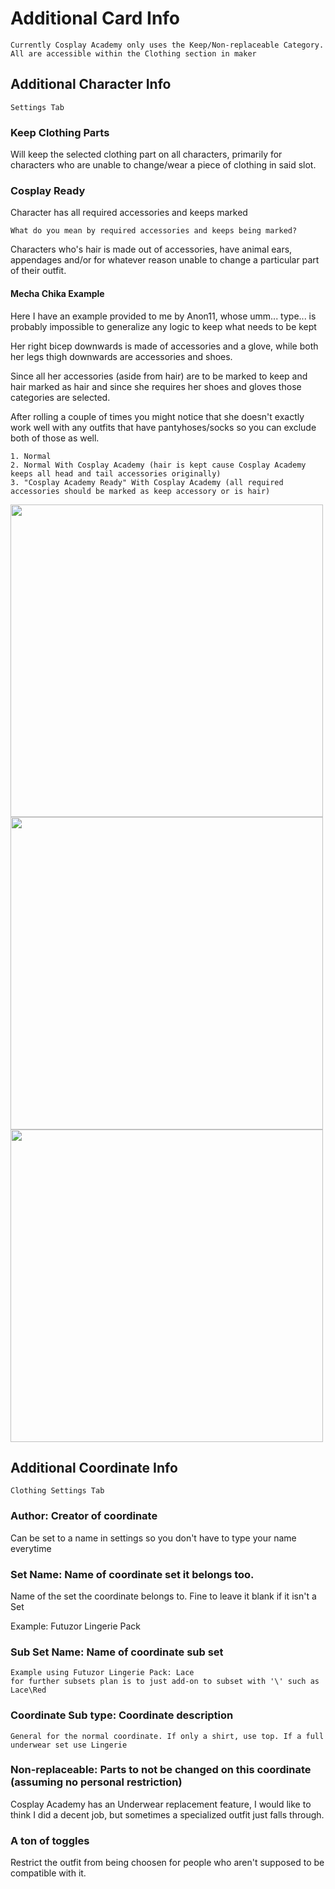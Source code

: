 # Additional Card Info
 
 	Currently Cosplay Academy only uses the Keep/Non-replaceable Category.
	All are accessible within the Clothing section in maker

## Additional Character Info
	Settings Tab
### Keep Clothing Parts
Will keep the selected clothing part on all characters, primarily for characters who are unable to change/wear a piece of clothing in said slot.
	
### Cosplay Ready
Character has all required accessories and keeps marked

	What do you mean by required accessories and keeps being marked?

Characters who's hair is made out of accessories, have animal ears, appendages and/or for whatever reason unable to change a particular part of their outfit.

#### Mecha Chika Example
Here I have an example provided to me by Anon11, whose umm... type... is probably impossible to generalize any logic to keep what needs to be kept

Her right bicep downwards is made of accessories and a glove, while both her legs thigh downwards are accessories and shoes.

Since all her accessories (aside from hair) are to be marked to keep and hair marked as hair and since she requires her shoes and gloves those categories are selected.

After rolling a couple of times you might notice that she doesn't exactly work well with any outfits that have pantyhoses/socks so you can exclude both of those as well.

	1. Normal
	2. Normal With Cosplay Academy (hair is kept cause Cosplay Academy keeps all head and tail accessories originally)
	3. "Cosplay Academy Ready" With Cosplay Academy (all required accessories should be marked as keep accessory or is hair)
	
<img src="https://github.com/jalil49/Maker_Tools/blob/main/Additional%20Card%20Info/Images/Standard%20Chika.jpg" height="500">	<img src="https://github.com/jalil49/Maker_Tools/blob/main/Additional%20Card%20Info/Images/Standard%20Chika%20with%20Cosplay.jpg" height="500">	<img src="https://github.com/jalil49/Maker_Tools/blob/main/Additional%20Card%20Info/Images/Cosplay%20Ready.jpg" height="500">

## Additional Coordinate Info
	Clothing Settings Tab
### Author: Creator of coordinate
Can be set to a name in settings so you don't have to type your name everytime
### Set Name: Name of coordinate set it belongs too.
Name of the set the coordinate belongs to. Fine to leave it blank if it isn't a Set

Example: Futuzor Lingerie Pack
		
### Sub Set Name: Name of coordinate sub set	
	Example using Futuzor Lingerie Pack: Lace
	for further subsets plan is to just add-on to subset with '\' such as Lace\Red
			
### Coordinate Sub type: Coordinate description
	General for the normal coordinate. If only a shirt, use top. If a full underwear set use Lingerie
	
### Non-replaceable: Parts to not be changed on this coordinate (assuming no personal restriction) 
Cosplay Academy has an Underwear replacement feature, I would like to think I did a decent job, but sometimes a specialized outfit just falls through.

### A ton of toggles
Restrict the outfit from being choosen for people who aren't supposed to be compatible with it.

